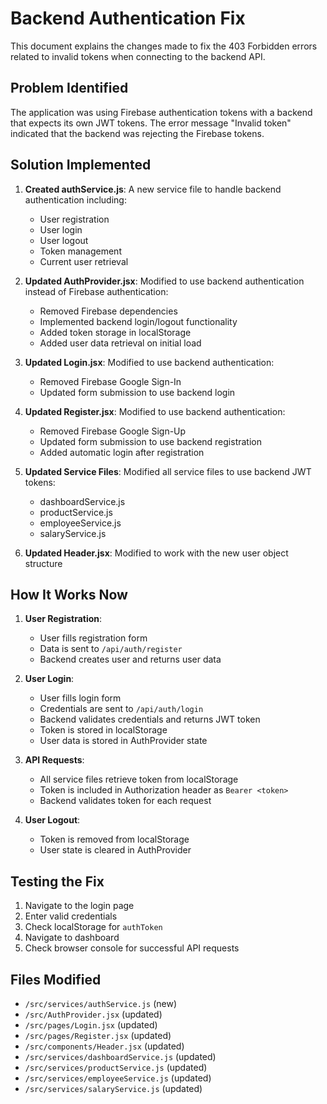 # Backend Authentication Fix

This document explains the changes made to fix the 403 Forbidden errors related to invalid tokens when connecting to the backend API.

## Problem Identified

The application was using Firebase authentication tokens with a backend that expects its own JWT tokens. The error message "Invalid token" indicated that the backend was rejecting the Firebase tokens.

## Solution Implemented

1. **Created authService.js**: A new service file to handle backend authentication including:
   - User registration
   - User login
   - User logout
   - Token management
   - Current user retrieval

2. **Updated AuthProvider.jsx**: Modified to use backend authentication instead of Firebase authentication:
   - Removed Firebase dependencies
   - Implemented backend login/logout functionality
   - Added token storage in localStorage
   - Added user data retrieval on initial load

3. **Updated Login.jsx**: Modified to use backend authentication:
   - Removed Firebase Google Sign-In
   - Updated form submission to use backend login

4. **Updated Register.jsx**: Modified to use backend authentication:
   - Removed Firebase Google Sign-Up
   - Updated form submission to use backend registration
   - Added automatic login after registration

5. **Updated Service Files**: Modified all service files to use backend JWT tokens:
   - dashboardService.js
   - productService.js
   - employeeService.js
   - salaryService.js

6. **Updated Header.jsx**: Modified to work with the new user object structure

## How It Works Now

1. **User Registration**:
   - User fills registration form
   - Data is sent to `/api/auth/register`
   - Backend creates user and returns user data

2. **User Login**:
   - User fills login form
   - Credentials are sent to `/api/auth/login`
   - Backend validates credentials and returns JWT token
   - Token is stored in localStorage
   - User data is stored in AuthProvider state

3. **API Requests**:
   - All service files retrieve token from localStorage
   - Token is included in Authorization header as `Bearer <token>`
   - Backend validates token for each request

4. **User Logout**:
   - Token is removed from localStorage
   - User state is cleared in AuthProvider

## Testing the Fix

1. Navigate to the login page
2. Enter valid credentials
3. Check localStorage for `authToken`
4. Navigate to dashboard
5. Check browser console for successful API requests

## Files Modified

- `/src/services/authService.js` (new)
- `/src/AuthProvider.jsx` (updated)
- `/src/pages/Login.jsx` (updated)
- `/src/pages/Register.jsx` (updated)
- `/src/components/Header.jsx` (updated)
- `/src/services/dashboardService.js` (updated)
- `/src/services/productService.js` (updated)
- `/src/services/employeeService.js` (updated)
- `/src/services/salaryService.js` (updated)